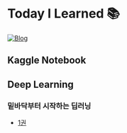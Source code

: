 # Today I Learned 📚

[![Blog](https://img.shields.io/badge/Blog-ownit4137.github.io-orange.svg?style=for-the-badge)](https://ownit4137.github.io/)

## Kaggle Notebook


## Deep Learning

### 밑바닥부터 시작하는 딥러닝

- [1권](https://github.com/ownit4137/TIL/tree/main/DL%20from%20Scratch/1)
